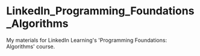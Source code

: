 # LinkedIn_Programming_Foundations_Algorithms
My materials for LinkedIn Learning's 'Programming Foundations: Algorithms' course.
